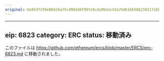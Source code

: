 ```yaml
---
original: be854f378e00d24a75c490d20f99fc8cda9b3ac42a7b4b16658b15021f268463
---
```


---
eip: 6823
category: ERC
status: 移動済み
---

このファイルは https://github.com/ethereum/ercs/blob/master/ERCS/erc-6823.md に移動されました。